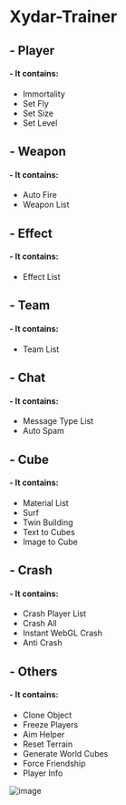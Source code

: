 # Xydar-Trainer
## - Player
#### - It contains:
- Immortality
- Set Fly
- Set Size
- Set Level

## - Weapon
#### - It contains:
- Auto Fire
- Weapon List

## - Effect
#### - It contains:
- Effect List

## - Team
#### - It contains:
- Team List

## - Chat
#### - It contains:
- Message Type List
- Auto Spam

## - Cube
#### - It contains:
- Material List
- Surf
- Twin Building
- Text to Cubes
- Image to Cube

## - Crash
#### - It contains:
- Crash Player List
- Crash All
- Instant WebGL Crash
- Anti Crash

## - Others
#### - It contains:
- Clone Object
- Freeze Players
- Aim Helper
- Reset Terrain 
- Generate World Cubes
- Force Friendship
- Player Info

![image](https://user-images.githubusercontent.com/103818274/163668486-a56541b5-dc28-426c-9142-ae344c9facbf.png)
